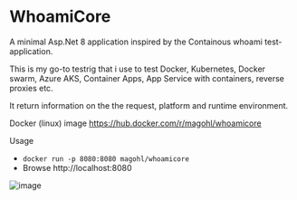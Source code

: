 # WhoamiCore
A minimal Asp.Net 8 application inspired by the Containous whoami test-application.

This is my go-to testrig that i use to test Docker, Kubernetes, Docker swarm, Azure AKS, Container Apps, App Service with containers, reverse proxies etc.

It return information on the the request, platform and runtime environment.

Docker (linux) image
https://hub.docker.com/r/magohl/whoamicore

Usage
- ``docker run -p 8080:8080 magohl/whoamicore``
- Browse http://localhost:8080

![image](https://github.com/magohl/WhoamiCore/assets/1846780/0ebd708c-6b61-4898-8f65-b741713e2bf2)
